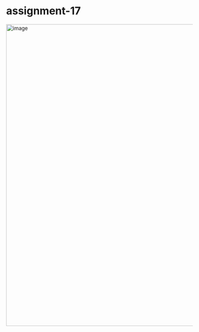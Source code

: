 # assignment-17

<img width="813" alt="image" src="https://github.com/user-attachments/assets/df4d3c11-86ae-4629-b08c-83c96a206230">
